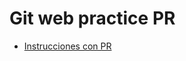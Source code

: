 # Git web practice PR

* [Instrucciones con PR](https://codelabs-preview.appspot.com/?file_id=1CzL1BtNy-9VmF9V19QHkBnFOq1zGEYi0CN2aVF6Cv0M#0)
